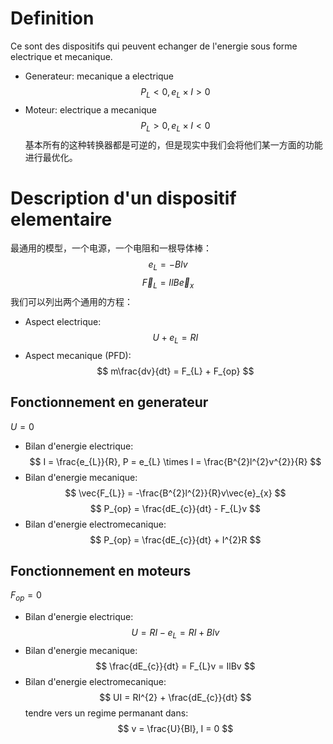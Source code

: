 # Definition
Ce sont des dispositifs qui peuvent echanger de l'energie sous forme electrique et mecanique.
- Generateur: mecanique a electrique
$$
P_{L} < 0, e_{L} \times I > 0
$$
- Moteur: electrique a mecanique
$$
P_{L} > 0, e_{L} \times I < 0
$$
基本所有的这种转换器都是可逆的，但是现实中我们会将他们某一方面的功能进行最优化。
# Description d'un dispositif elementaire
最通用的模型，一个电源，一个电阻和一根导体棒：
$$
e_{L} = -Blv
$$
$$
\vec{F}_{L} = IlB\vec{e}_{x}
$$
我们可以列出两个通用的方程：
- Aspect electrique:
$$
U + e_{L} = RI
$$
- Aspect mecanique (PFD):
$$
m\frac{dv}{dt} = F_{L} + F_{op}
$$
## Fonctionnement en generateur
$U = 0$
- Bilan d'energie electrique:
$$
I = \frac{e_{L}}{R}, P = e_{L} \times I = \frac{B^{2}l^{2}v^{2}}{R}
$$
- Bilan d'energie mecanique:
$$
\vec{F_{L}} = -\frac{B^{2}l^{2}}{R}v\vec{e}_{x}
$$
$$
P_{op} = \frac{dE_{c}}{dt} - F_{L}v
$$
- Bilan d'energie electromecanique:
$$
P_{op} = \frac{dE_{c}}{dt} + I^{2}R
$$
## Fonctionnement en moteurs
$F_{op} = 0$
- Bilan d'energie electrique:
$$
U = RI - e_{L} = RI + Blv
$$
- Bilan d'energie mecanique:
$$
\frac{dE_{c}}{dt} = F_{L}v = IlBv
$$
- Bilan d'energie electromecanique:
$$
UI = RI^{2} + \frac{dE_{c}}{dt}
$$
tendre vers un regime permanant dans:
$$
v = \frac{U}{Bl}, I = 0
$$